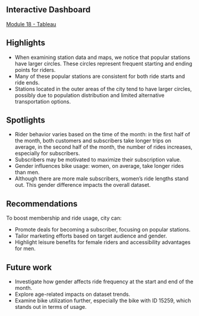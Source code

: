 ## Interactive Dashboard

[Module 18 - Tableau](https://public.tableau.com/app/profile/mustafa.ayter/viz/module18-tableau)

## Highlights
- When examining station data and maps, we notice that popular stations have larger circles. These circles represent frequent starting and ending points for riders.
- Many of these popular stations are consistent for both ride starts and ride ends.
- Stations located in the outer areas of the city tend to have larger circles, possibly due to population distribution and limited alternative transportation options.

## Spotlights
- Rider behavior varies based on the time of the month: in the first half of the month, both customers and subscribers take longer trips on average, in the second half of the month, the number of rides increases, especially for subscribers.
- Subscribers may be motivated to maximize their subscription value.
- Gender influences bike usage: women, on average, take longer rides than men.
- Although there are more male subscribers, women’s ride lengths stand out. This gender difference impacts the overall dataset.

## Recommendations
To boost membership and ride usage, city can:
- Promote deals for becoming a subscriber, focusing on popular stations.
- Tailor marketing efforts based on target audience and gender.
- Highlight leisure benefits for female riders and accessibility advantages for men.

## Future work
- Investigate how gender affects ride frequency at the start and end of the month.
- Explore age-related impacts on dataset trends.
- Examine bike utilization further, especially the bike with ID 15259, which stands out in terms of usage.
